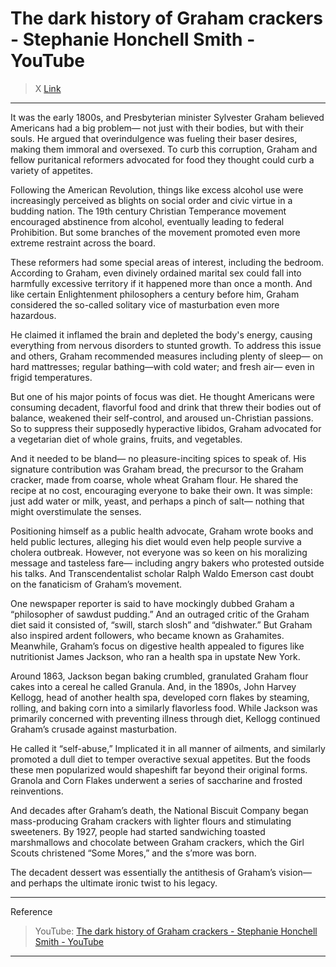 # The dark history of Graham crackers - Stephanie Honchell Smith - YouTube

> X [Link](Pending)

---

It was the early 1800s, and Presbyterian minister Sylvester Graham believed Americans had a big problem— not just with their bodies, but with their souls. He argued that overindulgence was fueling their baser desires, making them immoral and oversexed. To curb this corruption, Graham and fellow puritanical reformers advocated for food they thought could curb a variety of appetites.

Following the American Revolution, things like excess alcohol use were increasingly perceived as blights on social order and civic virtue in a budding nation. The 19th century Christian Temperance movement encouraged abstinence from alcohol, eventually leading to federal Prohibition. But some branches of the movement promoted even more extreme restraint across the board.

These reformers had some special areas of interest, including the bedroom. According to Graham, even divinely ordained marital sex could fall into harmfully excessive territory if it happened more than once a month. And like certain Enlightenment philosophers a century before him, Graham considered the so-called solitary vice of masturbation even more hazardous.

He claimed it inflamed the brain and depleted the body's energy, causing everything from nervous disorders to stunted growth. To address this issue and others, Graham recommended measures including plenty of sleep— on hard mattresses; regular bathing—with cold water; and fresh air— even in frigid temperatures.

But one of his major points of focus was diet. He thought Americans were consuming decadent, flavorful food and drink that threw their bodies out of balance, weakened their self-control, and aroused un-Christian passions. So to suppress their supposedly hyperactive libidos, Graham advocated for a vegetarian diet of whole grains, fruits, and vegetables.

And it needed to be bland— no pleasure-inciting spices to speak of. His signature contribution was Graham bread, the precursor to the Graham cracker, made from coarse, whole wheat Graham flour. He shared the recipe at no cost, encouraging everyone to bake their own. It was simple: just add water or milk, yeast, and perhaps a pinch of salt— nothing that might overstimulate the senses.

Positioning himself as a public health advocate, Graham wrote books and held public lectures, alleging his diet would even help people survive a cholera outbreak. However, not everyone was so keen on his moralizing message and tasteless fare— including angry bakers who protested outside his talks. And Transcendentalist scholar Ralph Waldo Emerson cast doubt on the fanaticism of Graham’s movement.

One newspaper reporter is said to have mockingly dubbed Graham a “philosopher of sawdust pudding.” And an outraged critic of the Graham diet said it consisted of, “swill, starch slosh” and “dishwater.” But Graham also inspired ardent followers, who became known as Grahamites. Meanwhile, Graham’s focus on digestive health appealed to figures like nutritionist James Jackson, who ran a health spa in upstate New York.

Around 1863, Jackson began baking crumbled, granulated Graham flour cakes into a cereal he called Granula. And, in the 1890s, John Harvey Kellogg, head of another health spa, developed corn flakes by steaming, rolling, and baking corn into a similarly flavorless food. While Jackson was primarily concerned with preventing illness through diet, Kellogg continued Graham’s crusade against masturbation.

He called it “self-abuse,” Implicated it in all manner of ailments, and similarly promoted a dull diet to temper overactive sexual appetites. But the foods these men popularized would shapeshift far beyond their original forms. Granola and Corn Flakes underwent a series of saccharine and frosted reinventions.

And decades after Graham’s death, the National Biscuit Company began mass-producing Graham crackers with lighter flours and stimulating sweeteners. By 1927, people had started sandwiching toasted marshmallows and chocolate between Graham crackers, which the Girl Scouts christened “Some Mores,” and the s’more was born.

The decadent dessert was essentially the antithesis of Graham’s vision— and perhaps the ultimate ironic twist to his legacy.

---

Reference
> YouTube: [The dark history of Graham crackers - Stephanie Honchell Smith - YouTube](https://www.youtube.com/watch?v=JWZWb3vN76o)

---
